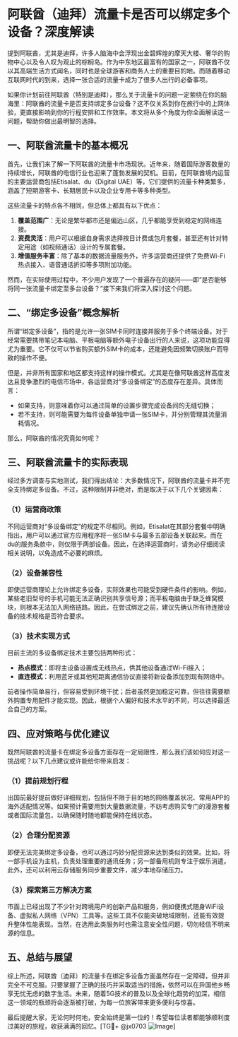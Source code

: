 # 阿联酋（迪拜）流量卡是否可以绑定多个设备？深度解读

提到阿联酋，尤其是迪拜，许多人脑海中会浮现出金碧辉煌的摩天大楼、奢华的购物中心以及令人叹为观止的棕榈岛。作为中东地区最富有的国家之一，阿联酋不仅以其高端生活方式闻名，同时也是全球游客和商务人士的重要目的地。而随着移动互联网时代的到来，选择一张合适的流量卡成为了很多人出行的必备事项。

如果你计划前往阿联酋（特别是迪拜），那么关于流量卡的问题一定萦绕在你的脑海里：阿联酋的流量卡是否支持绑定多台设备？这不仅关系到你在旅行中的上网体验，更直接影响到你的行程安排和工作效率。本文将从多个角度为你全面解读这一问题，帮助你做出最明智的选择。

## 一、阿联酋流量卡的基本概况

首先，让我们来了解一下阿联酋的流量卡市场现状。近年来，随着国际游客数量的持续增长，阿联酋的电信行业也迎来了蓬勃发展的契机。目前，在阿联酋境内运营的主要运营商包括Etisalat、du（Digital UAE）等，它们提供的流量卡种类繁多，涵盖了短期游客卡、长期居民卡以及企业专用卡等多种类型。

这些流量卡的特点各不相同，但总体上都具有以下优点：

1. **覆盖范围广**：无论是繁华都市还是偏远山区，几乎都能享受到稳定的网络连接。
2. **资费灵活**：用户可以根据自身需求选择按日计费或包月套餐，甚至还有针对特定用途（如视频通话）设计的专属套餐。
3. **增值服务丰富**：除了基本的数据流量服务外，许多运营商还提供了免费Wi-Fi热点接入、语音通话折扣等多项附加功能。

然而，在实际使用过程中，不少用户发现了一个普遍存在的疑问——即“是否能够将同一张流量卡绑定至多台设备？”接下来我们将深入探讨这个问题。

## 二、“绑定多设备”概念解析

所谓“绑定多设备”，指的是允许一张SIM卡同时连接并服务于多个终端设备。对于经常需要携带笔记本电脑、平板电脑等额外电子设备出行的人来说，这项功能显得尤为重要。它不仅可以节省购买额外SIM卡的成本，还能避免因频繁切换账户而导致的操作不便。

但是，并非所有国家和地区都支持这样的操作模式。尤其是在像阿联酋这样高度发达且竞争激烈的电信市场中，各运营商对“多设备绑定”的态度存在差异。具体而言：

- 如果支持，则意味着你可以通过简单的设置步骤完成设备间的无缝切换；
- 若不支持，则可能需要为每件设备单独申请一张SIM卡，并分别管理其流量消耗情况。

那么，阿联酋的情况究竟如何呢？

## 三、阿联酋流量卡的实际表现

经过多方调查与实地测试，我们得出结论：大多数情况下，阿联酋的流量卡并不完全支持绑定多设备。不过，这种限制并非绝对，而是取决于以下几个关键因素：

### （1）运营商政策

不同运营商对“多设备绑定”的规定不尽相同。例如，Etisalat在其部分套餐中明确指出，用户可以通过官方应用程序将一张SIM卡与最多五部设备关联起来。而在du的服务条款中，则仅限于两部设备。因此，在选择运营商时，请务必仔细阅读相关说明，以免造成不必要的麻烦。

### （2）设备兼容性

即使运营商理论上允许绑定多设备，实际效果也可能受到硬件条件的影响。例如，某些老旧型号的手机可能无法正确识别共享信号源；而平板电脑由于缺乏蜂窝模块，则根本无法加入网络链路。因此，在尝试绑定之前，建议先确认所有待连接设备的技术规格是否符合要求。

### （3）技术实现方式

目前主流的多设备绑定技术主要包括两种形式：
- **热点模式**：即将主设备设置成无线热点，供其他设备通过Wi-Fi接入；
- **直连模式**：利用蓝牙或其他短距离通信协议直接将新设备添加到现有网络中。

前者操作简单易行，但容易受到环境干扰；后者虽然更加稳定可靠，但往往需要额外购置专用配件才能实现。因此，根据个人偏好和技术水平的不同，可以选择最适合自己的方案。

## 四、应对策略与优化建议

既然阿联酋的流量卡在绑定多设备方面存在一定局限性，那么我们该如何应对这一挑战呢？以下几点建议或许能给你带来启发：

### （1）提前规划行程

出国前最好提前做好详细规划，包括但不限于目的地的网络覆盖状况、常用APP的海外适配情况等。如果预计需要用到大量数据流量，不妨考虑购买专门的漫游套餐或者国际流量包，以确保随时随地都能保持在线状态。

### （2）合理分配资源

即便无法完美绑定多设备，也可以通过巧妙分配资源来达到类似的效果。比如，将一部手机设为主机，负责处理重要的通讯任务；另一部备用机则专注于娱乐消遣。此外，还可以利用云存储服务同步重要文件，减少本地存储压力。

### （3）探索第三方解决方案

市面上已经出现了不少针对跨境用户的创新产品和服务，例如便携式随身WiFi设备、虚拟私人网络（VPN）工具等。这些工具不仅能突破地域限制，还能有效提升整体性能表现。当然，在选用此类服务时也需注意安全性问题，切勿轻信不明来源的信息。

## 五、总结与展望

综上所述，阿联酋（迪拜）的流量卡在绑定多设备方面虽然存在一定障碍，但并非完全不可克服。只要掌握了正确的技巧并采取适当的措施，依然可以在异国他乡畅享无忧无虑的数字生活。未来，随着5G技术的普及以及全球化趋势的加深，相信这一领域的瓶颈将会逐渐被打破，为每一位旅客带来更多便利与惊喜。

最后提醒大家，无论何时何地，安全始终是第一位的！希望每位读者都能够顺利度过美好的旅程，收获满满的回忆。[TG💪+ @jx0703 ![Image](https://github.com/user-attachments/assets/dbca1d08-cadb-493c-b0ec-ad6f7a83f270)]